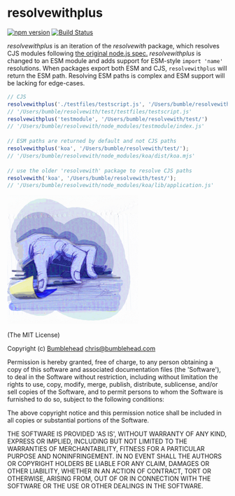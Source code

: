 resolvewithplus
===============
[![npm version](https://badge.fury.io/js/resolvewithplus.svg)](https://badge.fury.io/js/resolvewithplus) [![Build Status](https://github.com/iambumblehead/resolvewithplus/workflows/nodejs-ci/badge.svg)][2]

_resolvewithplus_ is an iteration of the _resolvewith_ package, which resolves CJS modules following [the original node.js spec.][2] _resolvewithplus_ is changed to an ESM module and adds support for ESM-style `import 'name'` resolutions. When packages export both ESM and CJS, `resolvewithplus` will return the ESM path. Resolving ESM paths is complex and ESM support will be lacking for edge-cases.

```javascript
// CJS
resolvewithplus('./testfiles/testscript.js', '/Users/bumble/resolvewith/test/')
// '/Users/bumble/resolvewith/test/testfiles/testscript.js'
resolvewithplus('testmodule', '/Users/bumble/resolvewith/test/')
// '/Users/bumble/resolvewith/node_modules/testmodule/index.js'

// ESM paths are returned by default and not CJS paths
resolvewithplus('koa', '/Users/bumble/resolvewith/test/');
// '/Users/bumble/resolvewith/node_modules/koa/dist/koa.mjs'

// use the older 'resolvewith' package to resolve CJS paths
resolvewith('koa', '/Users/bumble/resolvewith/test/');
// '/Users/bumble/resolvewith/node_modules/koa/lib/application.js'
```

[0]: http://www.bumblehead.com                            "bumblehead"
[1]: https://github.com/iambumblehead/resolvewith/blob/master/src/resolvewith.js
[2]: https://nodejs.org/api/modules.html#modules_module_require_id
[3]: https://github.com/bower/spec/blob/master/json.md
[4]: https://github.com/substack/browserify-handbook#browser-field

 ![scrounge](https://github.com/iambumblehead/scroungejs/raw/master/img/hand.png) 

(The MIT License)

Copyright (c) [Bumblehead][0] <chris@bumblehead.com>

Permission is hereby granted, free of charge, to any person obtaining a copy of this software and associated documentation files (the 'Software'), to deal in the Software without restriction, including without limitation the rights to use, copy, modify, merge, publish, distribute, sublicense, and/or sell copies of the Software, and to permit persons to whom the Software is furnished to do so, subject to the following conditions:

The above copyright notice and this permission notice shall be included in all copies or substantial portions of the Software.

THE SOFTWARE IS PROVIDED 'AS IS', WITHOUT WARRANTY OF ANY KIND, EXPRESS OR IMPLIED, INCLUDING BUT NOT LIMITED TO THE WARRANTIES OF MERCHANTABILITY, FITNESS FOR A PARTICULAR PURPOSE AND NONINFRINGEMENT. IN NO EVENT SHALL THE AUTHORS OR COPYRIGHT HOLDERS BE LIABLE FOR ANY CLAIM, DAMAGES OR OTHER LIABILITY, WHETHER IN AN ACTION OF CONTRACT, TORT OR OTHERWISE, ARISING FROM, OUT OF OR IN CONNECTION WITH THE SOFTWARE OR THE USE OR OTHER DEALINGS IN THE SOFTWARE.
